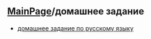 ## [MainPage](../README.md)/домашнее задание 
- [домашнее задание по русскому языку](./RussianlanguageHomework)